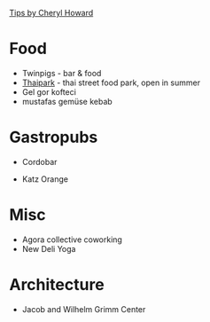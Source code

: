 [Tips by Cheryl Howard](http://cherylhoward.com/berlin/things-to-do-in-berlin/)

# Food

* Twinpigs - bar & food
* [Thaipark](http://www.thaipark.de/) - thai street food park, open in summer
* Gel gor kofteci
* mustafas gemüse kebab

# Gastropubs

* Cordobar

* Katz Orange

# Misc

* Agora collective coworking
* New Deli Yoga

# Architecture

* Jacob and Wilhelm Grimm Center
